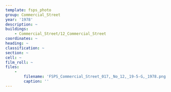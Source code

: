 ```yaml
---
template: fsps_photo
group: Commercial_Street
year: '1978'
description: ~
buildings:
    - Commercial_Street/12_Commercial_Street
coordinates: ~
heading: ~
classification: ~
section: ~
cell: ~
film_roll: ~
files:
    -
        filename: 'FSPS_Commercial_Street_017,_No_12,_19-5-G,_1978.png'
        caption: ''
---
```

